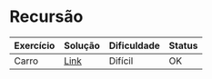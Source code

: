 
 # Recursão

| Exercício | Solução | Dificuldade | Status |
| ------ | ------ | ----- | ---- |
| Carro | [Link](Exem/carro.hs "Solução") |  Difícil | OK